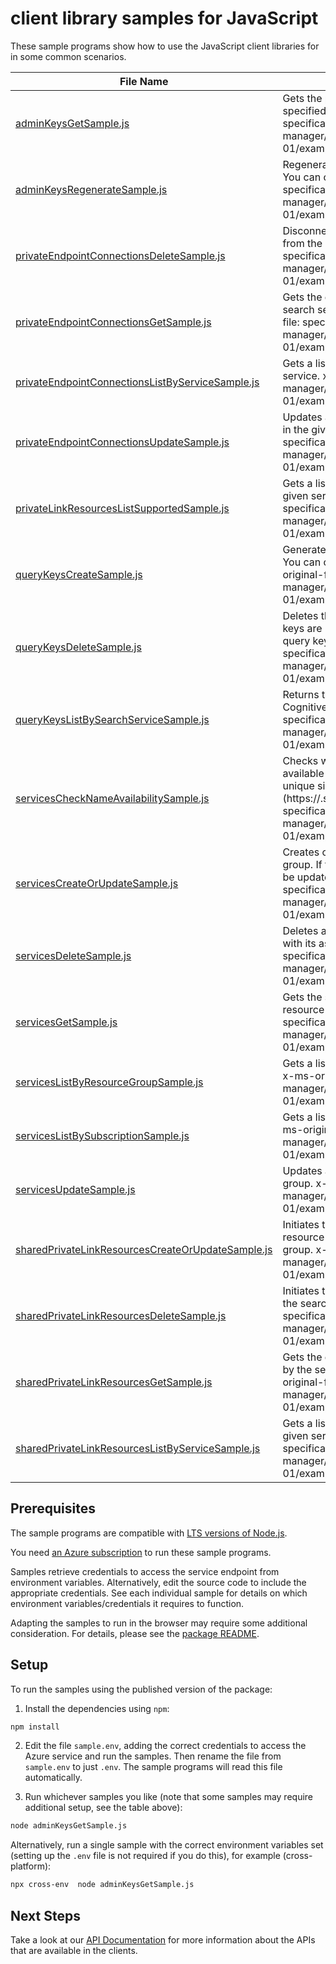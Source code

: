 # client library samples for JavaScript

These sample programs show how to use the JavaScript client libraries for in some common scenarios.

| **File Name**                                                                                       | **Description**                                                                                                                                                                                                                                                                                                                           |
| --------------------------------------------------------------------------------------------------- | ----------------------------------------------------------------------------------------------------------------------------------------------------------------------------------------------------------------------------------------------------------------------------------------------------------------------------------------- |
| [adminKeysGetSample.js][adminkeysgetsample]                                                         | Gets the primary and secondary admin API keys for the specified Azure Cognitive Search service. x-ms-original-file: specification/search/resource-manager/Microsoft.Search/stable/2020-08-01/examples/SearchGetAdminKeys.json                                                                                                             |
| [adminKeysRegenerateSample.js][adminkeysregeneratesample]                                           | Regenerates either the primary or secondary admin API key. You can only regenerate one key at a time. x-ms-original-file: specification/search/resource-manager/Microsoft.Search/stable/2020-08-01/examples/SearchRegenerateAdminKey.json                                                                                                 |
| [privateEndpointConnectionsDeleteSample.js][privateendpointconnectionsdeletesample]                 | Disconnects the private endpoint connection and deletes it from the search service. x-ms-original-file: specification/search/resource-manager/Microsoft.Search/stable/2020-08-01/examples/DeletePrivateEndpointConnection.json                                                                                                            |
| [privateEndpointConnectionsGetSample.js][privateendpointconnectionsgetsample]                       | Gets the details of the private endpoint connection to the search service in the given resource group. x-ms-original-file: specification/search/resource-manager/Microsoft.Search/stable/2020-08-01/examples/GetPrivateEndpointConnection.json                                                                                            |
| [privateEndpointConnectionsListByServiceSample.js][privateendpointconnectionslistbyservicesample]   | Gets a list of all private endpoint connections in the given service. x-ms-original-file: specification/search/resource-manager/Microsoft.Search/stable/2020-08-01/examples/ListPrivateEndpointConnectionsByService.json                                                                                                                  |
| [privateEndpointConnectionsUpdateSample.js][privateendpointconnectionsupdatesample]                 | Updates a Private Endpoint connection to the search service in the given resource group. x-ms-original-file: specification/search/resource-manager/Microsoft.Search/stable/2020-08-01/examples/UpdatePrivateEndpointConnection.json                                                                                                       |
| [privateLinkResourcesListSupportedSample.js][privatelinkresourceslistsupportedsample]               | Gets a list of all supported private link resource types for the given service. x-ms-original-file: specification/search/resource-manager/Microsoft.Search/stable/2020-08-01/examples/ListSupportedPrivateLinkResources.json                                                                                                              |
| [queryKeysCreateSample.js][querykeyscreatesample]                                                   | Generates a new query key for the specified search service. You can create up to 50 query keys per service. x-ms-original-file: specification/search/resource-manager/Microsoft.Search/stable/2020-08-01/examples/SearchCreateQueryKey.json                                                                                               |
| [queryKeysDeleteSample.js][querykeysdeletesample]                                                   | Deletes the specified query key. Unlike admin keys, query keys are not regenerated. The process for regenerating a query key is to delete and then recreate it. x-ms-original-file: specification/search/resource-manager/Microsoft.Search/stable/2020-08-01/examples/SearchDeleteQueryKey.json                                           |
| [queryKeysListBySearchServiceSample.js][querykeyslistbysearchservicesample]                         | Returns the list of query API keys for the given Azure Cognitive Search service. x-ms-original-file: specification/search/resource-manager/Microsoft.Search/stable/2020-08-01/examples/SearchListQueryKeysBySearchService.json                                                                                                            |
| [servicesCheckNameAvailabilitySample.js][serviceschecknameavailabilitysample]                       | Checks whether or not the given search service name is available for use. Search service names must be globally unique since they are part of the service URI (https://<name>.search.windows.net). x-ms-original-file: specification/search/resource-manager/Microsoft.Search/stable/2020-08-01/examples/SearchCheckNameAvailability.json |
| [servicesCreateOrUpdateSample.js][servicescreateorupdatesample]                                     | Creates or updates a search service in the given resource group. If the search service already exists, all properties will be updated with the given values. x-ms-original-file: specification/search/resource-manager/Microsoft.Search/stable/2020-08-01/examples/SearchCreateOrUpdateService.json                                       |
| [servicesDeleteSample.js][servicesdeletesample]                                                     | Deletes a search service in the given resource group, along with its associated resources. x-ms-original-file: specification/search/resource-manager/Microsoft.Search/stable/2020-08-01/examples/SearchDeleteService.json                                                                                                                 |
| [servicesGetSample.js][servicesgetsample]                                                           | Gets the search service with the given name in the given resource group. x-ms-original-file: specification/search/resource-manager/Microsoft.Search/stable/2020-08-01/examples/SearchGetService.json                                                                                                                                      |
| [servicesListByResourceGroupSample.js][serviceslistbyresourcegroupsample]                           | Gets a list of all search services in the given resource group. x-ms-original-file: specification/search/resource-manager/Microsoft.Search/stable/2020-08-01/examples/SearchListServicesByResourceGroup.json                                                                                                                              |
| [servicesListBySubscriptionSample.js][serviceslistbysubscriptionsample]                             | Gets a list of all search services in the given subscription. x-ms-original-file: specification/search/resource-manager/Microsoft.Search/stable/2020-08-01/examples/SearchListServicesBySubscription.json                                                                                                                                 |
| [servicesUpdateSample.js][servicesupdatesample]                                                     | Updates an existing search service in the given resource group. x-ms-original-file: specification/search/resource-manager/Microsoft.Search/stable/2020-08-01/examples/SearchUpdateService.json                                                                                                                                            |
| [sharedPrivateLinkResourcesCreateOrUpdateSample.js][sharedprivatelinkresourcescreateorupdatesample] | Initiates the creation or update of a shared private link resource managed by the search service in the given resource group. x-ms-original-file: specification/search/resource-manager/Microsoft.Search/stable/2020-08-01/examples/CreateOrUpdateSharedPrivateLinkResource.json                                                          |
| [sharedPrivateLinkResourcesDeleteSample.js][sharedprivatelinkresourcesdeletesample]                 | Initiates the deletion of the shared private link resource from the search service. x-ms-original-file: specification/search/resource-manager/Microsoft.Search/stable/2020-08-01/examples/DeleteSharedPrivateLinkResource.json                                                                                                            |
| [sharedPrivateLinkResourcesGetSample.js][sharedprivatelinkresourcesgetsample]                       | Gets the details of the shared private link resource managed by the search service in the given resource group. x-ms-original-file: specification/search/resource-manager/Microsoft.Search/stable/2020-08-01/examples/GetSharedPrivateLinkResource.json                                                                                   |
| [sharedPrivateLinkResourcesListByServiceSample.js][sharedprivatelinkresourceslistbyservicesample]   | Gets a list of all shared private link resources managed by the given service. x-ms-original-file: specification/search/resource-manager/Microsoft.Search/stable/2020-08-01/examples/ListSharedPrivateLinkResourcesByService.json                                                                                                         |

## Prerequisites

The sample programs are compatible with [LTS versions of Node.js](https://nodejs.org/about/releases/).

You need [an Azure subscription][freesub] to run these sample programs.

Samples retrieve credentials to access the service endpoint from environment variables. Alternatively, edit the source code to include the appropriate credentials. See each individual sample for details on which environment variables/credentials it requires to function.

Adapting the samples to run in the browser may require some additional consideration. For details, please see the [package README][package].

## Setup

To run the samples using the published version of the package:

1. Install the dependencies using `npm`:

```bash
npm install
```

2. Edit the file `sample.env`, adding the correct credentials to access the Azure service and run the samples. Then rename the file from `sample.env` to just `.env`. The sample programs will read this file automatically.

3. Run whichever samples you like (note that some samples may require additional setup, see the table above):

```bash
node adminKeysGetSample.js
```

Alternatively, run a single sample with the correct environment variables set (setting up the `.env` file is not required if you do this), for example (cross-platform):

```bash
npx cross-env  node adminKeysGetSample.js
```

## Next Steps

Take a look at our [API Documentation][apiref] for more information about the APIs that are available in the clients.

[adminkeysgetsample]: https://github.com/Azure/azure-sdk-for-js/blob/main/sdk/search/arm-search/samples/v3/javascript/adminKeysGetSample.js
[adminkeysregeneratesample]: https://github.com/Azure/azure-sdk-for-js/blob/main/sdk/search/arm-search/samples/v3/javascript/adminKeysRegenerateSample.js
[privateendpointconnectionsdeletesample]: https://github.com/Azure/azure-sdk-for-js/blob/main/sdk/search/arm-search/samples/v3/javascript/privateEndpointConnectionsDeleteSample.js
[privateendpointconnectionsgetsample]: https://github.com/Azure/azure-sdk-for-js/blob/main/sdk/search/arm-search/samples/v3/javascript/privateEndpointConnectionsGetSample.js
[privateendpointconnectionslistbyservicesample]: https://github.com/Azure/azure-sdk-for-js/blob/main/sdk/search/arm-search/samples/v3/javascript/privateEndpointConnectionsListByServiceSample.js
[privateendpointconnectionsupdatesample]: https://github.com/Azure/azure-sdk-for-js/blob/main/sdk/search/arm-search/samples/v3/javascript/privateEndpointConnectionsUpdateSample.js
[privatelinkresourceslistsupportedsample]: https://github.com/Azure/azure-sdk-for-js/blob/main/sdk/search/arm-search/samples/v3/javascript/privateLinkResourcesListSupportedSample.js
[querykeyscreatesample]: https://github.com/Azure/azure-sdk-for-js/blob/main/sdk/search/arm-search/samples/v3/javascript/queryKeysCreateSample.js
[querykeysdeletesample]: https://github.com/Azure/azure-sdk-for-js/blob/main/sdk/search/arm-search/samples/v3/javascript/queryKeysDeleteSample.js
[querykeyslistbysearchservicesample]: https://github.com/Azure/azure-sdk-for-js/blob/main/sdk/search/arm-search/samples/v3/javascript/queryKeysListBySearchServiceSample.js
[serviceschecknameavailabilitysample]: https://github.com/Azure/azure-sdk-for-js/blob/main/sdk/search/arm-search/samples/v3/javascript/servicesCheckNameAvailabilitySample.js
[servicescreateorupdatesample]: https://github.com/Azure/azure-sdk-for-js/blob/main/sdk/search/arm-search/samples/v3/javascript/servicesCreateOrUpdateSample.js
[servicesdeletesample]: https://github.com/Azure/azure-sdk-for-js/blob/main/sdk/search/arm-search/samples/v3/javascript/servicesDeleteSample.js
[servicesgetsample]: https://github.com/Azure/azure-sdk-for-js/blob/main/sdk/search/arm-search/samples/v3/javascript/servicesGetSample.js
[serviceslistbyresourcegroupsample]: https://github.com/Azure/azure-sdk-for-js/blob/main/sdk/search/arm-search/samples/v3/javascript/servicesListByResourceGroupSample.js
[serviceslistbysubscriptionsample]: https://github.com/Azure/azure-sdk-for-js/blob/main/sdk/search/arm-search/samples/v3/javascript/servicesListBySubscriptionSample.js
[servicesupdatesample]: https://github.com/Azure/azure-sdk-for-js/blob/main/sdk/search/arm-search/samples/v3/javascript/servicesUpdateSample.js
[sharedprivatelinkresourcescreateorupdatesample]: https://github.com/Azure/azure-sdk-for-js/blob/main/sdk/search/arm-search/samples/v3/javascript/sharedPrivateLinkResourcesCreateOrUpdateSample.js
[sharedprivatelinkresourcesdeletesample]: https://github.com/Azure/azure-sdk-for-js/blob/main/sdk/search/arm-search/samples/v3/javascript/sharedPrivateLinkResourcesDeleteSample.js
[sharedprivatelinkresourcesgetsample]: https://github.com/Azure/azure-sdk-for-js/blob/main/sdk/search/arm-search/samples/v3/javascript/sharedPrivateLinkResourcesGetSample.js
[sharedprivatelinkresourceslistbyservicesample]: https://github.com/Azure/azure-sdk-for-js/blob/main/sdk/search/arm-search/samples/v3/javascript/sharedPrivateLinkResourcesListByServiceSample.js
[apiref]: https://docs.microsoft.com/javascript/api/@azure/arm-search?view=azure-node-preview
[freesub]: https://azure.microsoft.com/free/
[package]: https://github.com/Azure/azure-sdk-for-js/tree/main/sdk/search/arm-search/README.md
